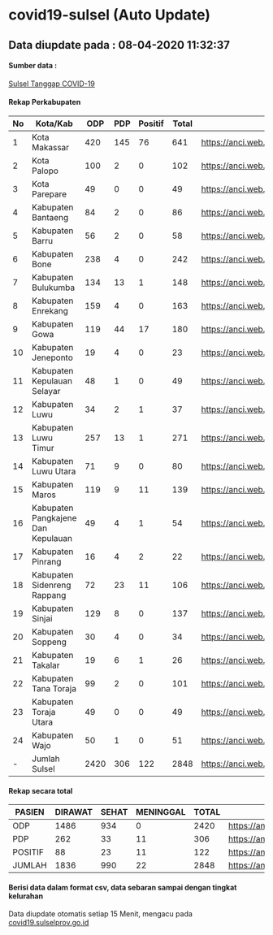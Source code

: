 # covid19-sulsel (Auto Update)

## Data diupdate pada : 08-04-2020 11:32:37

#### Sumber data :
[Sulsel Tanggap COVID-19](https://covid19.sulselprov.go.id)

#### Rekap Perkabupaten 
|No|Kota/Kab|ODP|PDP|Positif|Total|Link|
| --- | --- | --- | --- | --- | --- | --- |
|1|Kota Makassar|420|145|76|641|https://anci.web.id/cor/kota_makassar.html|
|2|Kota Palopo|100|2|0|102|https://anci.web.id/cor/kota_palopo.html|
|3|Kota Parepare|49|0|0|49|https://anci.web.id/cor/kota_parepare.html|
|4|Kabupaten Bantaeng|84|2|0|86|https://anci.web.id/cor/kabupaten_bantaeng.html|
|5|Kabupaten Barru|56|2|0|58|https://anci.web.id/cor/kabupaten_barru.html|
|6|Kabupaten Bone|238|4|0|242|https://anci.web.id/cor/kabupaten_bone.html|
|7|Kabupaten Bulukumba|134|13|1|148|https://anci.web.id/cor/kabupaten_bulukumba.html|
|8|Kabupaten Enrekang|159|4|0|163|https://anci.web.id/cor/kabupaten_enrekang.html|
|9|Kabupaten Gowa|119|44|17|180|https://anci.web.id/cor/kabupaten_gowa.html|
|10|Kabupaten Jeneponto|19|4|0|23|https://anci.web.id/cor/kabupaten_jeneponto.html|
|11|Kabupaten Kepulauan Selayar|48|1|0|49|https://anci.web.id/cor/kabupaten_kepulauan_selayar.html|
|12|Kabupaten Luwu|34|2|1|37|https://anci.web.id/cor/kabupaten_luwu.html|
|13|Kabupaten Luwu Timur|257|13|1|271|https://anci.web.id/cor/kabupaten_luwu_timur.html|
|14|Kabupaten Luwu Utara|71|9|0|80|https://anci.web.id/cor/kabupaten_luwu_utara.html|
|15|Kabupaten Maros|119|9|11|139|https://anci.web.id/cor/kabupaten_maros.html|
|16|Kabupaten Pangkajene Dan Kepulauan|49|4|1|54|https://anci.web.id/cor/kabupaten_pangkajene_dan_kepulauan.html|
|17|Kabupaten Pinrang|16|4|2|22|https://anci.web.id/cor/kabupaten_pinrang.html|
|18|Kabupaten Sidenreng Rappang|72|23|11|106|https://anci.web.id/cor/kabupaten_sidenreng_rappang.html|
|19|Kabupaten Sinjai|129|8|0|137|https://anci.web.id/cor/kabupaten_sinjai.html|
|20|Kabupaten Soppeng|30|4|0|34|https://anci.web.id/cor/kabupaten_soppeng.html|
|21|Kabupaten Takalar|19|6|1|26|https://anci.web.id/cor/kabupaten_takalar.html|
|22|Kabupaten Tana Toraja|99|2|0|101|https://anci.web.id/cor/kabupaten_tana_toraja.html|
|23|Kabupaten Toraja Utara|49|0|0|49|https://anci.web.id/cor/kabupaten_toraja_utara.html|
|24|Kabupaten Wajo|50|1|0|51|https://anci.web.id/cor/kabupaten_wajo.html|
|-|Jumlah Sulsel|2420|306|122|2848|https://anci.web.id/cor/jumlah_sulsel.html|

#### Rekap secara total

| PASIEN | DIRAWAT | SEHAT | MENINGGAL | TOTAL | LINK |
| ---- | -------- | ---- | ---- |  ---- | ---- |
| ODP | 1486  | 934  | 0 | 2420 | https://anci.web.id/cor/odp_detail.html |
| PDP | 262  | 33  | 11  | 306 | https://anci.web.id/cor/pdp_detail.html |
| POSITIF | 88  | 23  | 11  | 122 | https://anci.web.id/cor/positif_detail.html |
| JUMLAH | 1836 | 990 | 22 | 2848 | https://anci.web.id/cor/jumlah_sulsel.html |

 
#### Berisi data dalam format csv, data sebaran sampai dengan tingkat kelurahan

Data diupdate otomatis setiap 15 Menit, mengacu pada [covid19.sulselprov.go.id](https://covid19.sulselprov.go.id)



